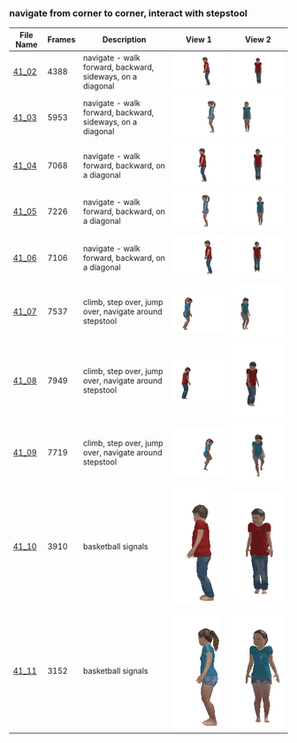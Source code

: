 ### navigate from corner to corner, interact with stepstool
|File Name|Frames|Description|View 1|View 2|
|-|-|-|-|-|
|[41_02](https://github.com/Shriinivas/cmubvh/raw/main/Sequence-040-045/41/Data/41_02.zip)|4388|navigate - walk forward, backward, sideways, on a diagonal|<img src="https://github.com/Shriinivas/cmubvhgifs/blob/main/Sequence-040-045/41/41_02_0.gif"/>|<img src="https://github.com/Shriinivas/cmubvhgifs/blob/main/Sequence-040-045/41/41_02_1.gif"/>|
|[41_03](https://github.com/Shriinivas/cmubvh/raw/main/Sequence-040-045/41/Data/41_03.zip)|5953|navigate - walk forward, backward, sideways, on a diagonal|<img src="https://github.com/Shriinivas/cmubvhgifs/blob/main/Sequence-040-045/41/41_03_0.gif"/>|<img src="https://github.com/Shriinivas/cmubvhgifs/blob/main/Sequence-040-045/41/41_03_1.gif"/>|
|[41_04](https://github.com/Shriinivas/cmubvh/raw/main/Sequence-040-045/41/Data/41_04.zip)|7068|navigate - walk forward, backward, on a diagonal|<img src="https://github.com/Shriinivas/cmubvhgifs/blob/main/Sequence-040-045/41/41_04_0.gif"/>|<img src="https://github.com/Shriinivas/cmubvhgifs/blob/main/Sequence-040-045/41/41_04_1.gif"/>|
|[41_05](https://github.com/Shriinivas/cmubvh/raw/main/Sequence-040-045/41/Data/41_05.zip)|7226|navigate - walk forward, backward, on a diagonal|<img src="https://github.com/Shriinivas/cmubvhgifs/blob/main/Sequence-040-045/41/41_05_0.gif"/>|<img src="https://github.com/Shriinivas/cmubvhgifs/blob/main/Sequence-040-045/41/41_05_1.gif"/>|
|[41_06](https://github.com/Shriinivas/cmubvh/raw/main/Sequence-040-045/41/Data/41_06.zip)|7106|navigate - walk forward, backward, on a diagonal|<img src="https://github.com/Shriinivas/cmubvhgifs/blob/main/Sequence-040-045/41/41_06_0.gif"/>|<img src="https://github.com/Shriinivas/cmubvhgifs/blob/main/Sequence-040-045/41/41_06_1.gif"/>|
|[41_07](https://github.com/Shriinivas/cmubvh/raw/main/Sequence-040-045/41/Data/41_07.zip)|7537|climb, step over, jump over, navigate around stepstool|<img src="https://github.com/Shriinivas/cmubvhgifs/blob/main/Sequence-040-045/41/41_07_0.gif"/>|<img src="https://github.com/Shriinivas/cmubvhgifs/blob/main/Sequence-040-045/41/41_07_1.gif"/>|
|[41_08](https://github.com/Shriinivas/cmubvh/raw/main/Sequence-040-045/41/Data/41_08.zip)|7949|climb, step over, jump over, navigate around stepstool|<img src="https://github.com/Shriinivas/cmubvhgifs/blob/main/Sequence-040-045/41/41_08_0.gif"/>|<img src="https://github.com/Shriinivas/cmubvhgifs/blob/main/Sequence-040-045/41/41_08_1.gif"/>|
|[41_09](https://github.com/Shriinivas/cmubvh/raw/main/Sequence-040-045/41/Data/41_09.zip)|7719|climb, step over, jump over, navigate around stepstool|<img src="https://github.com/Shriinivas/cmubvhgifs/blob/main/Sequence-040-045/41/41_09_0.gif"/>|<img src="https://github.com/Shriinivas/cmubvhgifs/blob/main/Sequence-040-045/41/41_09_1.gif"/>|
|[41_10](https://github.com/Shriinivas/cmubvh/raw/main/Sequence-040-045/41/Data/41_10.zip)|3910|basketball signals|<img src="https://github.com/Shriinivas/cmubvhgifs/blob/main/Sequence-040-045/41/41_10_0.gif"/>|<img src="https://github.com/Shriinivas/cmubvhgifs/blob/main/Sequence-040-045/41/41_10_1.gif"/>|
|[41_11](https://github.com/Shriinivas/cmubvh/raw/main/Sequence-040-045/41/Data/41_11.zip)|3152|basketball signals|<img src="https://github.com/Shriinivas/cmubvhgifs/blob/main/Sequence-040-045/41/41_11_0.gif"/>|<img src="https://github.com/Shriinivas/cmubvhgifs/blob/main/Sequence-040-045/41/41_11_1.gif"/>|
